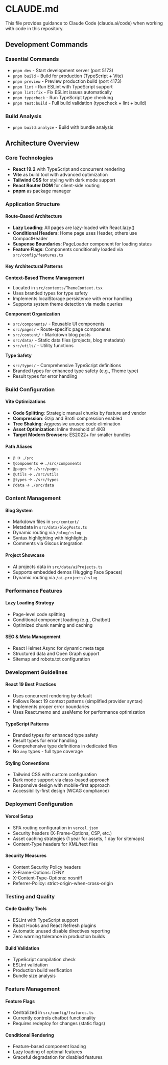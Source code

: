 # CLAUDE.md

This file provides guidance to Claude Code (claude.ai/code) when working with code in this repository.

## Development Commands

### Essential Commands
- `pnpm dev` - Start development server (port 5173)
- `pnpm build` - Build for production (TypeScript + Vite)
- `pnpm preview` - Preview production build (port 4173)
- `pnpm lint` - Run ESLint with TypeScript support
- `pnpm lint:fix` - Fix ESLint issues automatically
- `pnpm typecheck` - Run TypeScript type checking
- `pnpm test:build` - Full build validation (typecheck + lint + build)

### Build Analysis
- `pnpm build:analyze` - Build with bundle analysis

## Architecture Overview

### Core Technologies
- **React 19.2** with TypeScript and concurrent rendering
- **Vite** as build tool with advanced optimization
- **Tailwind CSS** for styling with dark mode support
- **React Router DOM** for client-side routing
- **pnpm** as package manager

### Application Structure

#### Route-Based Architecture
- **Lazy Loading**: All pages are lazy-loaded with React.lazy()
- **Conditional Headers**: Home page uses Header, others use CompactHeader
- **Suspense Boundaries**: PageLoader component for loading states
- **Feature Flags**: Components conditionally loaded via `src/config/features.ts`

#### Key Architectural Patterns

**Context-Based Theme Management**
- Located in `src/contexts/ThemeContext.tsx`
- Uses branded types for type safety
- Implements localStorage persistence with error handling
- Supports system theme detection via media queries

**Component Organization**
- `src/components/` - Reusable UI components
- `src/pages/` - Route-specific page components
- `src/content/` - Markdown blog posts
- `src/data/` - Static data files (projects, blog metadata)
- `src/utils/` - Utility functions

**Type Safety**
- `src/types/` - Comprehensive TypeScript definitions
- Branded types for enhanced type safety (e.g., Theme type)
- Result types for error handling

### Build Configuration

#### Vite Optimizations
- **Code Splitting**: Strategic manual chunks by feature and vendor
- **Compression**: Gzip and Brotli compression enabled
- **Tree Shaking**: Aggressive unused code elimination
- **Asset Optimization**: Inline threshold of 4KB
- **Target Modern Browsers**: ES2022+ for smaller bundles

#### Path Aliases
- `@` → `./src`
- `@components` → `./src/components`
- `@pages` → `./src/pages`
- `@utils` → `./src/utils`
- `@types` → `./src/types`
- `@data` → `./src/data`

### Content Management

#### Blog System
- Markdown files in `src/content/`
- Metadata in `src/data/blogPosts.ts`
- Dynamic routing via `/blog/:slug`
- Syntax highlighting with highlight.js
- Comments via Giscus integration

#### Project Showcase
- AI projects data in `src/data/aiProjects.ts`
- Supports embedded demos (Hugging Face Spaces)
- Dynamic routing via `/ai-projects/:slug`

### Performance Features

#### Lazy Loading Strategy
- Page-level code splitting
- Conditional component loading (e.g., Chatbot)
- Optimized chunk naming and caching

#### SEO & Meta Management
- React Helmet Async for dynamic meta tags
- Structured data and Open Graph support
- Sitemap and robots.txt configuration

### Development Guidelines

#### React 19 Best Practices
- Uses concurrent rendering by default
- Follows React 19 context patterns (simplified provider syntax)
- Implements proper error boundaries
- Uses React.memo and useMemo for performance optimization

#### TypeScript Patterns
- Branded types for enhanced type safety
- Result types for error handling
- Comprehensive type definitions in dedicated files
- No `any` types - full type coverage

#### Styling Conventions
- Tailwind CSS with custom configuration
- Dark mode support via class-based approach
- Responsive design with mobile-first approach
- Accessibility-first design (WCAG compliance)

### Deployment Configuration

#### Vercel Setup
- SPA routing configuration in `vercel.json`
- Security headers (X-Frame-Options, CSP, etc.)
- Asset caching strategies (1 year for assets, 1 day for sitemaps)
- Content-Type headers for XML/text files

#### Security Measures
- Content Security Policy headers
- X-Frame-Options: DENY
- X-Content-Type-Options: nosniff
- Referrer-Policy: strict-origin-when-cross-origin

### Testing and Quality

#### Code Quality Tools
- ESLint with TypeScript support
- React Hooks and React Refresh plugins
- Automatic unused disable directives reporting
- Zero warning tolerance in production builds

#### Build Validation
- TypeScript compilation check
- ESLint validation
- Production build verification
- Bundle size analysis

### Feature Management

#### Feature Flags
- Centralized in `src/config/features.ts`
- Currently controls chatbot functionality
- Requires redeploy for changes (static flags)

#### Conditional Rendering
- Feature-based component loading
- Lazy loading of optional features
- Graceful degradation for disabled features